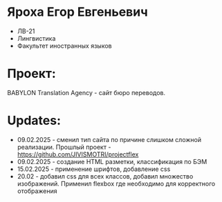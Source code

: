 # Яроха Егор Евгеньевич
- ЛВ-21
- Лингвистика
- Факультет иностранных языков
# Проект:
BABYLON Translation Agency - сайт бюро переводов.

# Updates:
- 09.02.2025 - сменил тип сайта по причине слишком сложной реализации. Прошлый проект - https://github.com/JIVISMOTRI/projectflex
- 09.02.2025 - создание HTML разметки, классификация по БЭМ
- 15.02.2025 - применение шрифтов, добавление css
- 20.02 - добавил css для всех классов, добавил множество изображений. Применил flexbox где необходимо для корректного отображения